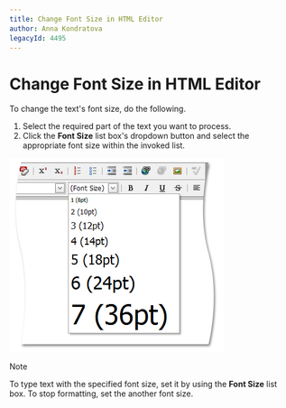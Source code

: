 ```yaml
---
title: Change Font Size in HTML Editor
author: Anna Kondratova
legacyId: 4495
---
```

# Change Font Size in HTML Editor
To change the text's font size, do the following.
1. Select the required part of the text you want to process.
2. Click the **Font Size** list box's dropdown button and select the appropriate font size within the invoked list.

![ASPxHtmlEditor-WorkingWithText-FontSize](../../../images/img7397.png)

> [!NOTE]
> To type text with the specified font size, set it by using the **Font Size** list box. To stop formatting, set the another font size.